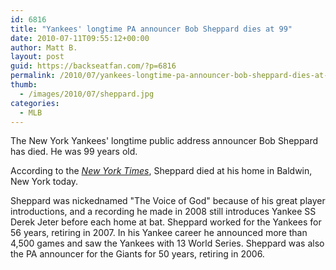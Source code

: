 ```yaml
---
id: 6816
title: "Yankees' longtime PA announcer Bob Sheppard dies at 99"
date: 2010-07-11T09:55:12+00:00
author: Matt B.
layout: post
guid: https://backseatfan.com/?p=6816
permalink: /2010/07/yankees-longtime-pa-announcer-bob-sheppard-dies-at-99/
thumb:
  - /images/2010/07/sheppard.jpg
categories:
  - MLB
---
```


<div class="entry">
  <p>
    The New York Yankees' longtime public address announcer Bob Sheppard has died. He was 99 years old.
  </p>

  <p>
    According to the <em><a href="http://www.nytimes.com/2010/07/12/sports/baseball/12sheppard.html?_r=1&hp">New York Times</a></em>, Sheppard died at his home in Baldwin, New York today.
  </p>

  <p>
    Sheppard was nickednamed "The Voice of God" because of his great player introductions, and a recording he made in 2008 still introduces Yankee SS Derek Jeter before each home at bat. Sheppard worked for the Yankees for 56 years, retiring in 2007. In his Yankee career he announced more than 4,500 games and saw the Yankees with 13 World Series. Sheppard was also the PA announcer for the Giants for 50 years, retiring in 2006.
  </p>
</div>
